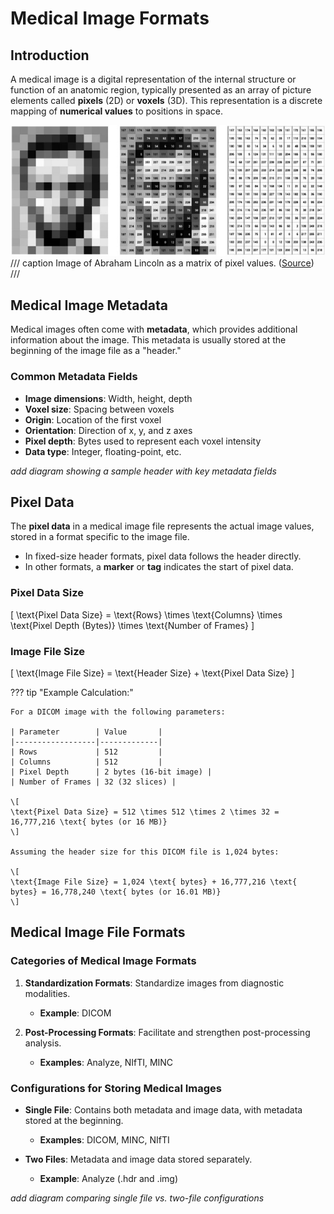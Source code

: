 # Medical Image Formats

## Introduction

A medical image is a digital representation of the internal structure or
function of an anatomic region, typically presented as an array of picture
elements called **pixels** (2D) or **voxels** (3D). This representation is a
discrete mapping of **numerical values** to positions in space.

![Three panels explaining what pixels are. The first shows a low resolution picture of Abraham Lincoln, the second has numerical pixel values overlaid as a matrix, and the third is just the pixel value matrix.](images/image-of-Abraham-Lincoln-as-a-matrix-of-pixel-values_W640.jpg)
/// caption
Image of Abraham Lincoln as a matrix of pixel values. ([Source](https://doi.org/10.1093/llc/fqy085))
///
<!-- - The numerical values, known as **intensity values**, vary based on:
    - **Image type**: MRI, CT, PET, etc.
    - **Acquisition method**
    - **Reconstruction and post-processing**

*add diagram showing pixel and voxel arrangement* -->

## Medical Image Metadata

Medical images often come with **metadata**, which provides additional
information about the image. This metadata is usually stored at the beginning of
the image file as a "header."

### Common Metadata Fields

- **Image dimensions**: Width, height, depth
- **Voxel size**: Spacing between voxels
- **Origin**: Location of the first voxel
- **Orientation**: Direction of x, y, and z axes
- **Pixel depth**: Bytes used to represent each voxel intensity
- **Data type**: Integer, floating-point, etc.

*add diagram showing a sample header with key metadata fields*

## Pixel Data

The **pixel data** in a medical image file represents the actual image values,
stored in a format specific to the image file.

- In fixed-size header formats, pixel data follows the header directly.
- In other formats, a **marker** or **tag** indicates the start of pixel data.

### **Pixel Data Size**

\[
\text{Pixel Data Size} = \text{Rows} \times \text{Columns} \times
\text{Pixel Depth (Bytes)} \times \text{Number of Frames}
\]

### **Image File Size**

\[
\text{Image File Size} = \text{Header Size} + \text{Pixel Data Size}
\]

??? tip "Example Calculation:"

    For a DICOM image with the following parameters:

    | Parameter        | Value       |
    |------------------|-------------|
    | Rows             | 512         |
    | Columns          | 512         |
    | Pixel Depth      | 2 bytes (16-bit image) |
    | Number of Frames | 32 (32 slices) |

    \[
    \text{Pixel Data Size} = 512 \times 512 \times 2 \times 32 = 16,777,216 \text{ bytes (or 16 MB)}
    \]

    Assuming the header size for this DICOM file is 1,024 bytes:

    \[
    \text{Image File Size} = 1,024 \text{ bytes} + 16,777,216 \text{ bytes} = 16,778,240 \text{ bytes (or 16.01 MB)}
    \]

## Medical Image File Formats

### Categories of Medical Image Formats

1. **Standardization Formats**: Standardize images from diagnostic modalities.
    - **Example**: DICOM

2. **Post-Processing Formats**: Facilitate and strengthen post-processing analysis.
    - **Examples**: Analyze, NIfTI, MINC

### Configurations for Storing Medical Images

- **Single File**: Contains both metadata and image data, with metadata stored
  at the beginning.
    - **Examples**: DICOM, MINC, NIfTI

- **Two Files**: Metadata and image data stored separately.
    - **Example**: Analyze (.hdr and .img)

*add diagram comparing single file vs. two-file configurations*
